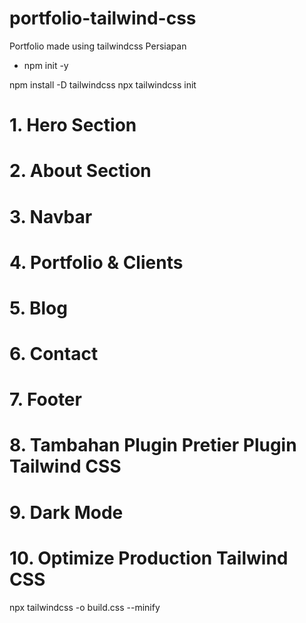 # portfolio-tailwind-css

Portfolio made using tailwindcss
Persiapan

- npm init -y

npm install -D tailwindcss
npx tailwindcss init

# 1. Hero Section

# 2. About Section

# 3. Navbar

# 4. Portfolio & Clients

# 5. Blog

# 6. Contact

# 7. Footer

# 8. Tambahan Plugin Pretier Plugin Tailwind CSS

# 9. Dark Mode

# 10. Optimize Production Tailwind CSS

npx tailwindcss -o build.css --minify
